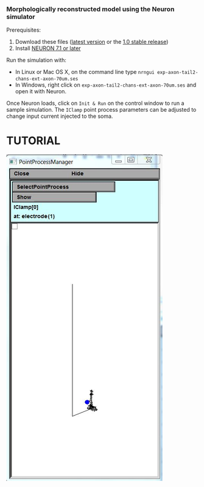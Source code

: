### Morphologically reconstructed model using the Neuron simulator

Prerequisites:

1. Download these files ([latest version](https://github.com/cengique/drosophila-aCC-L3-motoneuron-model/archive/master.zip) 
or the [1.0 stable release](https://github.com/cengique/drosophila-aCC-L3-motoneuron-model/archive/v1.0.zip))
1. Install [NEURON 7.1 or later](http://www.neuron.yale.edu/neuron/)

Run the simulation with:

- In Linux or Mac OS X, on the command line type ```nrngui exp-axon-tail2-chans-ext-axon-70um.ses``` 
- In Windows, right click on `exp-axon-tail2-chans-ext-axon-70um.ses` and open it with Neuron.

Once Neuron loads, click on `Init & Run` on the control window to run a sample simulation. The `IClamp` point process parameters can be adjusted to change input current injected to the soma.

 TUTORIAL
 ==========================
 
![Model](Default-model.jpg)
